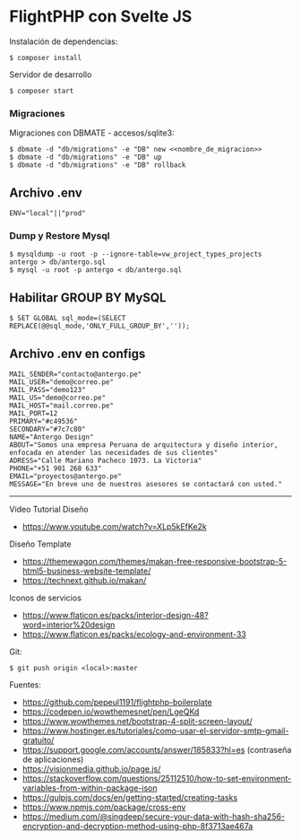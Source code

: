 # FlightPHP con Svelte JS

Instalación de dependencias:

    $ composer install

Servidor de desarrollo

    $ composer start

### Migraciones

Migraciones con DBMATE - accesos/sqlite3:

    $ dbmate -d "db/migrations" -e "DB" new <<nombre_de_migracion>>
    $ dbmate -d "db/migrations" -e "DB" up
    $ dbmate -d "db/migrations" -e "DB" rollback

## Archivo .env

    ENV="local"||"prod"

### Dump y Restore Mysql

    $ mysqldump -u root -p --ignore-table=vw_project_types_projects antergo > db/antergo.sql
    $ mysql -u root -p antergo < db/antergo.sql

## Habilitar GROUP BY MySQL

    $ SET GLOBAL sql_mode=(SELECT REPLACE(@@sql_mode,'ONLY_FULL_GROUP_BY',''));

## Archivo .env en configs

    MAIL_SENDER="contacto@antergo.pe"
    MAIL_USER="demo@correo.pe"
    MAIL_PASS="demo123"
    MAIL_US="demo@correo.pe"
    MAIL_HOST="mail.correo.pe"
    MAIL_PORT=12
    PRIMARY="#c49536"
    SECONDARY="#7c7c80"
    NAME="Antergo Design"
    ABOUT="Somos una empresa Peruana de arquitectura y diseño interior, enfocada en atender las necesidades de sus clientes"
    ADRESS="Calle Mariano Pacheco 1073. La Victoria"
    PHONE="+51 901 268 633"
    EMAIL="proyectos@antergo.pe"
    MESSAGE="En breve uno de nuestros asesores se contactará con usted."

---

Video Tutorial Diseño

+ https://www.youtube.com/watch?v=XLp5kEfKe2k

Diseño Template

+ https://themewagon.com/themes/makan-free-responsive-bootstrap-5-html5-business-website-template/
+ https://technext.github.io/makan/

Iconos de servicios

+ https://www.flaticon.es/packs/interior-design-48?word=interior%20design
+ https://www.flaticon.es/packs/ecology-and-environment-33

Git:

    $ git push origin <local>:master

Fuentes:

+ https://github.com/pepeul1191/flightphp-boilerplate
+ https://codepen.io/wowthemesnet/pen/LgeQKd
+ https://www.wowthemes.net/bootstrap-4-split-screen-layout/
+ https://www.hostinger.es/tutoriales/como-usar-el-servidor-smtp-gmail-gratuito/
+ https://support.google.com/accounts/answer/185833?hl=es (contraseña de aplicaciones)
+ https://visionmedia.github.io/page.js/
+ https://stackoverflow.com/questions/25112510/how-to-set-environment-variables-from-within-package-json
+ https://gulpjs.com/docs/en/getting-started/creating-tasks
+ https://www.npmjs.com/package/cross-env
+ https://medium.com/@singdeep/secure-your-data-with-hash-sha256-encryption-and-decryption-method-using-php-8f3713ae467a
